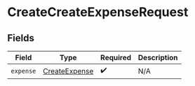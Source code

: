 # CreateCreateExpenseRequest


## Fields

| Field                                                 | Type                                                  | Required                                              | Description                                           |
| ----------------------------------------------------- | ----------------------------------------------------- | ----------------------------------------------------- | ----------------------------------------------------- |
| `expense`                                             | [CreateExpense](../../models/shared/createexpense.md) | :heavy_check_mark:                                    | N/A                                                   |